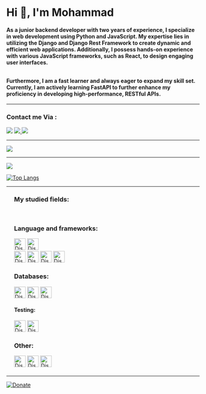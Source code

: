 <h1>Hi 👋, I'm Mohammad</h1>

<h4 >As a junior backend developer with two years of experience, I specialize in web development using Python and JavaScript. My expertise lies in utilizing the Django and Django Rest Framework to create dynamic and efficient web applications. Additionally, I possess hands-on experience with various JavaScript frameworks, such as React, to design engaging user interfaces.<br><br>

Furthermore, I am a fast learner and always eager to expand my skill set. Currently, I am actively learning FastAPI to further enhance my proficiency in developing high-performance, RESTful APIs.

</h4>
<hr>

<h3 align="left">Contact me Via : </h3>
<a href="https://t.me/El_mohamad"><img src="https://img.shields.io/badge/Telegram-2CA5E0?style=for-the-badge&logo=telegram&logoColor=white"></a>
<a href="mailto:liaghimohamad69@gmail.com"><img src="https://img.shields.io/badge/Gmail-D14836?style=for-the-badge&logo=gmail&logoColor=white" /> </a>
<a href="https://www.linkedin.com/in/mohamad-liyaghi/"><img src="https://img.shields.io/badge/LinkedIn-0077B5?style=for-the-badge&logo=linkedin&logoColor=white"></a>

<hr>


![](https://komarev.com/ghpvc/?username=mohamad-liyaghi)

<hr>

![](https://github-profile-summary-cards.vercel.app/api/cards/profile-details?username=mohamad-liyaghi&theme=vue)



[![Top Langs](https://github-readme-stats.vercel.app/api/top-langs/?username=mohamad-liyaghi&layout=compact)](https://github.com/anuraghazra/github-readme-stats)
<hr>

<div>
    <div style="margin: 20px;">
    <h3>My studied fields:</h3><br>
    <h3>Language and frameworks:</h3>
        <img style="height:30px;" alt="Discord" src="https://img.shields.io/badge/Python-030903.svg?style=flat&logo=python&logoColor=yellow">
        <img style="height:30px;" alt="Discord" src="https://img.shields.io/badge/JavaScript-030903.svg?style=flat&logo=JavaScript&logoColor=yellow"> <br>
        <img style="height:30px;" alt="Discord" src="https://img.shields.io/badge/Django-030903.svg?style=flat&logo=django&logoColor=green">
        <img style="height:30px;" alt="Discord" src="https://img.shields.io/badge/DjangoRestFrameWork-030903.svg?style=flat&logo=django&logoColor=white">
        <img style="height:30px;" alt="Discord" src="https://img.shields.io/badge/FastAPI-030903.svg?style=flat&logo=fastapi&logoColor=green">
        <img style="height:30px;" alt="Discord" src="https://img.shields.io/badge/nginx-030903.svg?style=flat&logo=nginx&logoColor=green">
    <br><h3>Databases:</h3>
        <img style="height:30px;" alt="Discord" src="https://img.shields.io/badge/PostgreSQL-030903.svg?style=flat&logo=postgresql&logoColor=blue">
        <img style="height:30px;" alt="Discord" src="https://img.shields.io/badge/Redis-030903.svg?style=plasic&logo=redis&logoColor=red">
        <img style="height:30px;" alt="Discord" src="https://img.shields.io/badge/mongodb-030903.svg?style=plasic&logo=mongodb&logoColor=green">
       <h4>Testing:</h4>
        <img style="height:30px;" alt="Discord" src="https://img.shields.io/badge/UnitTest-030903.svg?style=plasic&logo=unittest&logoColor=aqua">
        <img style="height:30px;" alt="Discord" src="https://img.shields.io/badge/pytest-030903.svg?style=plasic&logo=pytest&logoColor=aqua">
    <h3>Other:</h3>
        <img style="height:30px;" alt="Discord" src="https://img.shields.io/badge/Docker-030903.svg?style=plasic&logo=docker&logoColor=blue">
        <img style="height:30px;" alt="Discord" src="https://img.shields.io/badge/Git-030903.svg?style=plasic&logo=git&logoColor=orange">
        <img style="height:30px;" alt="Discord" src="https://img.shields.io/badge/postman-030903.svg?style=plasic&logo=postman&logoColor=orange">
    </div>
</div>

<hr>

[![Donate](https://img.shields.io/badge/Donate-FFDD00?style=for-the-badge&logo=buy-me-a-coffee&logoColor=black)](https://www.coffeete.ir/mohamad_liyaghi)








